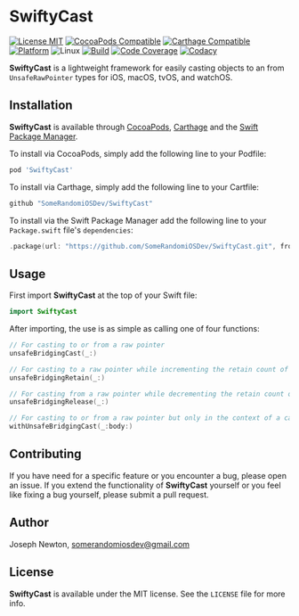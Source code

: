 SwiftyCast
========

[![License MIT](https://img.shields.io/cocoapods/l/SwiftyCast.svg)](https://cocoapods.org/pods/SwiftyCast)
[![CocoaPods Compatible](https://img.shields.io/cocoapods/v/SwiftyCast.svg)](https://cocoapods.org/pods/SwiftyCast) 
[![Carthage Compatible](https://img.shields.io/badge/Carthage-compatible-4BC51D.svg?style=flat)](https://github.com/Carthage/Carthage) 
[![Platform](https://img.shields.io/cocoapods/p/SwiftyCast.svg)](https://cocoapods.org/pods/SwiftyCast)
![Linux](https://img.shields.io/badge/platform-linux-lightgrey)
[![Build](https://travis-ci.com/SomeRandomiOSDev/SwiftyCast.svg?branch=master)](https://travis-ci.com/SomeRandomiOSDev/SwiftyCast)
[![Code Coverage](https://codecov.io/gh/SomeRandomiOSDev/SwiftyCast/branch/master/graph/badge.svg)](https://codecov.io/gh/SomeRandomiOSDev/SwiftyCast)
[![Codacy](https://api.codacy.com/project/badge/Grade/8ad52c117e4a46d9aa4699d22fc0bf49)](https://app.codacy.com/app/SomeRandomiOSDev/SwiftyCast?utm_source=github.com&utm_medium=referral&utm_content=SomeRandomiOSDev/SwiftyCast&utm_campaign=Badge_Grade_Dashboard)

**SwiftyCast** is a lightweight framework for easily casting objects to an from `UnsafeRawPointer` types for iOS, macOS, tvOS, and watchOS.

Installation
--------

**SwiftyCast** is available through [CocoaPods](https://cocoapods.org), [Carthage](https://github.com/Carthage/Carthage) and the [Swift Package Manager](https://swift.org/package-manager/). 

To install via CocoaPods, simply add the following line to your Podfile:

```ruby
pod 'SwiftyCast'
```

To install via Carthage, simply add the following line to your Cartfile:

```ruby
github "SomeRandomiOSDev/SwiftyCast"
```

To install via the Swift Package Manager add the following line to your `Package.swift` file's `dependencies`:

```swift
.package(url: "https://github.com/SomeRandomiOSDev/SwiftyCast.git", from: "1.0.0")
```

Usage
--------

First import **SwiftyCast** at the top of your Swift file:

```swift
import SwiftyCast
```

After importing, the use is as simple as calling one of four functions:

```swift
// For casting to or from a raw pointer
unsafeBridgingCast(_:) 

// For casting to a raw pointer while incrementing the retain count of the object
unsafeBridgingRetain(_:)

// For casting from a raw pointer while decrementing the retain count of the object
unsafeBridgingRelease(_:)

// For casting to or from a raw pointer but only in the context of a callback block
withUnsafeBridgingCast(_:body:)
```

Contributing
--------

If you have need for a specific feature or you encounter a bug, please open an issue. If you extend the functionality of **SwiftyCast** yourself or you feel like fixing a bug yourself, please submit a pull request.

Author
--------

Joseph Newton, somerandomiosdev@gmail.com 

License
--------

**SwiftyCast** is available under the MIT license. See the `LICENSE` file for more info.
